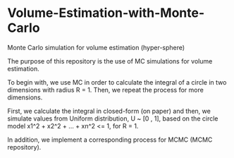 # Volume-Estimation-with-Monte-Carlo
Monte Carlo simulation for volume estimation (hyper-sphere)

The purpose of this repository is the use of MC simulations for volume estimation.

To begin with, we use MC in order to calculate the integral of a circle in two dimensions with radius R = 1. 
Then, we repeat the process for more dimensions. 

First, we calculate the integral in closed-form (on paper) and then, we simulate values from Uniform distribution, U ~ [0 , 1],
based on the circle model x1^2 + x2^2 + ... + xn^2 <= 1, for R = 1. 

In addition, we implement a corresponding process for MCMC (MCMC repository).
